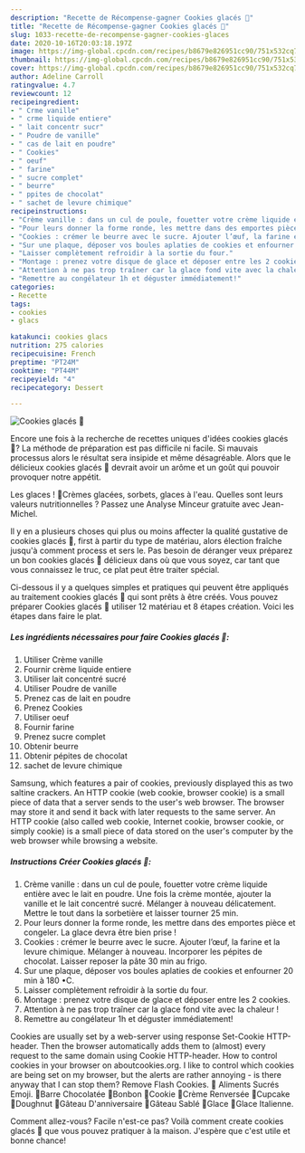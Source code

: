 ```yaml
---
description: "Recette de Récompense-gagner Cookies glacés 🍦"
title: "Recette de Récompense-gagner Cookies glacés 🍦"
slug: 1033-recette-de-recompense-gagner-cookies-glaces
date: 2020-10-16T20:03:18.197Z
image: https://img-global.cpcdn.com/recipes/b8679e826951cc90/751x532cq70/cookies-glaces-🍦-photo-principale-de-la-recette.jpg
thumbnail: https://img-global.cpcdn.com/recipes/b8679e826951cc90/751x532cq70/cookies-glaces-🍦-photo-principale-de-la-recette.jpg
cover: https://img-global.cpcdn.com/recipes/b8679e826951cc90/751x532cq70/cookies-glaces-🍦-photo-principale-de-la-recette.jpg
author: Adeline Carroll
ratingvalue: 4.7
reviewcount: 12
recipeingredient:
- " Crme vanille"
- " crme liquide entiere"
- " lait concentr sucr"
- " Poudre de vanille"
- " cas de lait en poudre"
- " Cookies"
- " oeuf"
- " farine"
- " sucre complet"
- " beurre"
- " ppites de chocolat"
- " sachet de levure chimique"
recipeinstructions:
- "Crème vanille : dans un cul de poule, fouetter votre crème liquide entière avec le lait en poudre. Une fois la crème montée, ajouter la vanille et le lait concentré sucré. Mélanger à nouveau délicatement. Mettre le tout dans la sorbetière et laisser tourner 25 min."
- "Pour leurs donner la forme ronde, les mettre dans des emportes pièce et congeler. La glace devra être bien prise !"
- "Cookies : crémer le beurre avec le sucre. Ajouter l’œuf, la farine et la levure chimique. Mélanger à nouveau. Incorporer les pépites de chocolat. Laisser reposer la pâte 30 min au frigo."
- "Sur une plaque, déposer vos boules aplaties de cookies et enfourner 20 min à 180 •C."
- "Laisser complètement refroidir à la sortie du four."
- "Montage : prenez votre disque de glace et déposer entre les 2 cookies."
- "Attention à ne pas trop traîner car la glace fond vite avec la chaleur !"
- "Remettre au congélateur 1h et déguster immédiatement!"
categories:
- Recette
tags:
- cookies
- glacs

katakunci: cookies glacs 
nutrition: 275 calories
recipecuisine: French
preptime: "PT24M"
cooktime: "PT44M"
recipeyield: "4"
recipecategory: Dessert

---
```



![Cookies glacés 🍦](https://img-global.cpcdn.com/recipes/b8679e826951cc90/751x532cq70/cookies-glaces-🍦-photo-principale-de-la-recette.jpg)

Encore une fois à la recherche de recettes uniques d'idées cookies glacés 🍦? La méthode de préparation est pas difficile ni facile. Si mauvais processus alors le résultat sera insipide et même désagréable. Alors que le délicieux cookies glacés 🍦 devrait avoir un arôme et un goût qui pouvoir provoquer notre appétit.

Les glaces ! 🍦Crèmes glacées, sorbets, glaces à l&#39;eau. Quelles sont leurs valeurs nutritionnelles ? Passez une Analyse Minceur gratuite avec Jean-Michel.

Il y en a plusieurs choses qui plus ou moins affecter la qualité gustative de cookies glacés 🍦, first à partir du type de matériau, alors élection fraîche jusqu'à comment process et sers le. Pas besoin de déranger veux préparez un bon cookies glacés 🍦 délicieux dans où que vous soyez, car tant que vous connaissez le truc, ce plat peut être traiter spécial.


Ci-dessous il y a quelques simples et pratiques qui peuvent être appliqués au traitement cookies glacés 🍦 qui sont prêts à être créés. Vous pouvez préparer Cookies glacés 🍦 utiliser 12 matériau et 8 étapes création. Voici les étapes dans faire le plat.

<!--inarticleads1-->

##### Les ingrédients nécessaires pour faire Cookies glacés 🍦:

1. Utiliser  Crème vanille
1. Fournir  crème liquide entiere
1. Utiliser  lait concentré sucré
1. Utiliser  Poudre de vanille
1. Prenez  cas de lait en poudre
1. Prenez  Cookies
1. Utiliser  oeuf
1. Fournir  farine
1. Prenez  sucre complet
1. Obtenir  beurre
1. Obtenir  pépites de chocolat
1.   sachet de levure chimique


Samsung, which features a pair of cookies, previously displayed this as two saltine crackers. An HTTP cookie (web cookie, browser cookie) is a small piece of data that a server sends to the user&#39;s web browser. The browser may store it and send it back with later requests to the same server. An HTTP cookie (also called web cookie, Internet cookie, browser cookie, or simply cookie) is a small piece of data stored on the user&#39;s computer by the web browser while browsing a website. 

<!--inarticleads2-->

##### Instructions Créer Cookies glacés 🍦:

1. Crème vanille : dans un cul de poule, fouetter votre crème liquide entière avec le lait en poudre. Une fois la crème montée, ajouter la vanille et le lait concentré sucré. Mélanger à nouveau délicatement. Mettre le tout dans la sorbetière et laisser tourner 25 min.
1. Pour leurs donner la forme ronde, les mettre dans des emportes pièce et congeler. La glace devra être bien prise !
1. Cookies : crémer le beurre avec le sucre. Ajouter l’œuf, la farine et la levure chimique. Mélanger à nouveau. Incorporer les pépites de chocolat. Laisser reposer la pâte 30 min au frigo.
1. Sur une plaque, déposer vos boules aplaties de cookies et enfourner 20 min à 180 •C.
1. Laisser complètement refroidir à la sortie du four.
1. Montage : prenez votre disque de glace et déposer entre les 2 cookies.
1. Attention à ne pas trop traîner car la glace fond vite avec la chaleur !
1. Remettre au congélateur 1h et déguster immédiatement!


Cookies are usually set by a web-server using response Set-Cookie HTTP-header. Then the browser automatically adds them to (almost) every request to the same domain using Cookie HTTP-header. How to control cookies in your browser on aboutcookies.org. I like to control which cookies are being set on my browser, but the alerts are rather annoying - is there anyway that I can stop them? Remove Flash Cookies. 🍦 Aliments Sucrés Emoji. 🍫Barre Chocolatée 🍬Bonbon 🍪Cookie 🍮Crème Renversée 🧁Cupcake 🍩Doughnut 🎂Gâteau D&#39;anniversaire 🍰Gâteau Sablé 🍨Glace 🍦Glace Italienne. 


Comment allez-vous? Facile n'est-ce pas? Voilà comment create cookies glacés 🍦 que vous pouvez pratiquer à la maison. J'espère que c'est utile et bonne chance!
